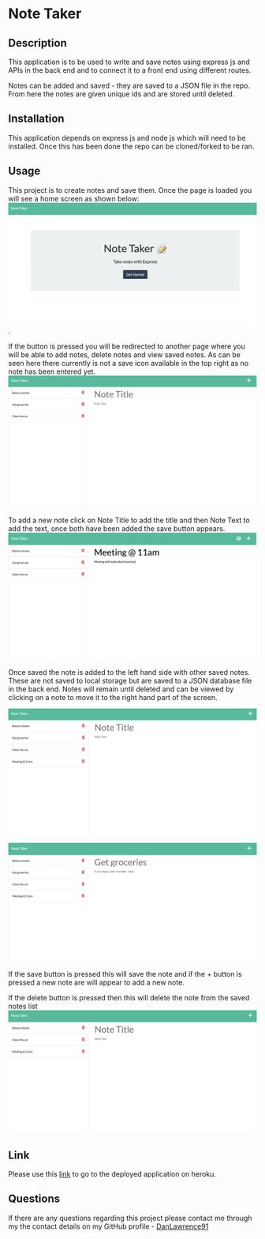 # Note Taker

## Description

This application is to be used to write and save notes using express js and APIs in the back end and to connect it to a front end using different routes.

Notes can be added and saved - they are saved to a JSON file in the repo. From here the notes are given unique ids and are stored until deleted.

## Installation

This application depends on express js and node js which will need to be installed. Once this has been done the repo can be cloned/forked to be ran.

## Usage

This project is to create notes and save them. Once the page is loaded you will see a home screen as shown below:
![Screenshot of home page](./images/readme1.png).

If the button is pressed you will be redirected to another page where you will be able to add notes, delete notes and view saved notes. As can be seen here there currently is not a save icon available in the top right as no note has been entered yet.
![Screenshot of notes page](./images/readme2.png)

To add a new note click on Note Title to add the title and then Note Text to add the text, once both have been added the save button appears.
![Screenshot of note being added](./images/readme3.png)

Once saved the note is added to the left hand side with other saved notes. These are not saved to local storage but are saved to a JSON database file in the back end. Notes will remain until deleted and can be viewed by clicking on a note to move it to the right hand part of the screen.

![Screenshot of note being saved and moved to saved notes](./images/readme4.png)

![Screenshot of saved note being shown in right hand section](./images/readme5.png)

If the save button is pressed this will save the note and if the + button is pressed a new note are will appear to add a new note.

If the delete button is pressed then this will delete the note from the saved notes list
![Screenshot of note being deleted](./images/readme6.png)

## Link

Please use this [link](https://whispering-mountain-13465.herokuapp.com/) to go to the deployed application on heroku.

## Questions

If there are any questions regarding this project please contact me through my the contact details on my GitHub profile - [DanLawrence91](https://github.com/DanLawrence91)
